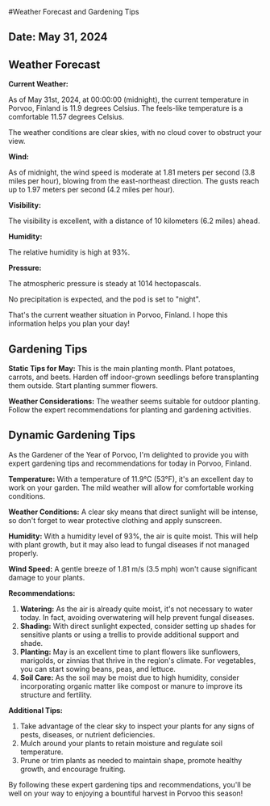 #Weather Forecast and Gardening Tips
## Date: May 31, 2024

## Weather Forecast
**Current Weather:**

As of May 31st, 2024, at 00:00:00 (midnight), the current temperature in Porvoo, Finland is 11.9 degrees Celsius. The feels-like temperature is a comfortable 11.57 degrees Celsius.

The weather conditions are clear skies, with no cloud cover to obstruct your view.

**Wind:**

As of midnight, the wind speed is moderate at 1.81 meters per second (3.8 miles per hour), blowing from the east-northeast direction. The gusts reach up to 1.97 meters per second (4.2 miles per hour).

**Visibility:**

The visibility is excellent, with a distance of 10 kilometers (6.2 miles) ahead.

**Humidity:**

The relative humidity is high at 93%.

**Pressure:**

The atmospheric pressure is steady at 1014 hectopascals.

No precipitation is expected, and the pod is set to "night".

That's the current weather situation in Porvoo, Finland. I hope this information helps you plan your day!
## Gardening Tips
**Static Tips for May:**
This is the main planting month. Plant potatoes, carrots, and beets. Harden off indoor-grown seedlings before transplanting them outside. Start planting summer flowers.

**Weather Considerations:**
The weather seems suitable for outdoor planting. Follow the expert recommendations for planting and gardening activities.
## Dynamic Gardening Tips
As the Gardener of the Year of Porvoo, I'm delighted to provide you with expert gardening tips and recommendations for today in Porvoo, Finland.

**Temperature:** With a temperature of 11.9°C (53°F), it's an excellent day to work on your garden. The mild weather will allow for comfortable working conditions.

**Weather Conditions:** A clear sky means that direct sunlight will be intense, so don't forget to wear protective clothing and apply sunscreen.

**Humidity:** With a humidity level of 93%, the air is quite moist. This will help with plant growth, but it may also lead to fungal diseases if not managed properly.

**Wind Speed:** A gentle breeze of 1.81 m/s (3.5 mph) won't cause significant damage to your plants.

**Recommendations:**

1. **Watering:** As the air is already quite moist, it's not necessary to water today. In fact, avoiding overwatering will help prevent fungal diseases.
2. **Shading:** With direct sunlight expected, consider setting up shades for sensitive plants or using a trellis to provide additional support and shade.
3. **Planting:** May is an excellent time to plant flowers like sunflowers, marigolds, or zinnias that thrive in the region's climate. For vegetables, you can start sowing beans, peas, and lettuce.
4. **Soil Care:** As the soil may be moist due to high humidity, consider incorporating organic matter like compost or manure to improve its structure and fertility.

**Additional Tips:**

1. Take advantage of the clear sky to inspect your plants for any signs of pests, diseases, or nutrient deficiencies.
2. Mulch around your plants to retain moisture and regulate soil temperature.
3. Prune or trim plants as needed to maintain shape, promote healthy growth, and encourage fruiting.

By following these expert gardening tips and recommendations, you'll be well on your way to enjoying a bountiful harvest in Porvoo this season!